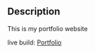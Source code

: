 ## Description

This is my portfolio website

live build: <a href="https://minatore0712.github.io/portfolio-website/"> Portfolio </a>
